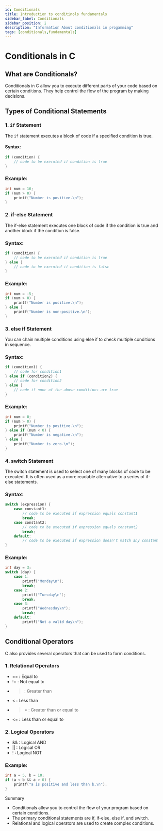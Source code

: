 ```yaml
---
id: Conditionals
title: Introduction to conditinols fundamentals
sidebar_label: Conditionals
sidebar_position: 2
description: "Information About conditionals in progamming"
tags: [conditionals,fundamentals]
---
```



# Conditionals in C

## What are Conditionals?
Conditionals in C allow you to execute different parts of your code based on certain conditions. They help control the flow of the program by making decisions.

## Types of Conditional Statements

### 1. `if` Statement
The `if` statement executes a block of code if a specified condition is true.

#### Syntax:
```c
if (condition) {
    // code to be executed if condition is true
}
```

### Example:
```C
int num = 10;
if (num > 0) {
    printf("Number is positive.\n");
}
```

### 2. if-else Statement
The if-else statement executes one block of code if the condition is true and another block if the condition is false.

### Syntax:
```C
if (condition) {
    // code to be executed if condition is true
} else {
    // code to be executed if condition is false
}
```

### Example:
```C
int num = -5;
if (num > 0) {
    printf("Number is positive.\n");
} else {
    printf("Number is non-positive.\n");
}
```

### 3. else if Statement
You can chain multiple conditions using else if to check multiple conditions in sequence.

### Syntax:
```C
if (condition1) {
    // code for condition1
} else if (condition2) {
    // code for condition2
} else {
    // code if none of the above conditions are true
}
```

### Example:
```C
int num = 0;
if (num > 0) {
    printf("Number is positive.\n");
} else if (num < 0) {
    printf("Number is negative.\n");
} else {
    printf("Number is zero.\n");
}
```

### 4. switch Statement
The switch statement is used to select one of many blocks of code to be executed. It is often used as a more readable alternative to a series of if-else statements.

### Syntax:
```C
switch (expression) {
    case constant1:
        // code to be executed if expression equals constant1
        break;
    case constant2:
        // code to be executed if expression equals constant2
        break;
    default:
        // code to be executed if expression doesn't match any constant
}
```

### Example:
```C
int day = 3;
switch (day) {
    case 1:
        printf("Monday\n");
        break;
    case 2:
        printf("Tuesday\n");
        break;
    case 3:
        printf("Wednesday\n");
        break;
    default:
        printf("Not a valid day\n");
}
```

## Conditional Operators
C also provides several operators that can be used to form conditions.

### 1. Relational Operators
- == : Equal to
- != : Not equal to
- > : Greater than
- &lt; : Less than
- >= : Greater than or equal to
- &lt;= : Less than or equal to
  
### 2. Logical Operators
- && : Logical AND
- || : Logical OR
- ! : Logical NOT
  
### Example:
```C
int a = 5, b = 10;
if (a < b && a > 0) {
    printf("a is positive and less than b.\n");
}
```

Summary
- Conditionals allow you to control the flow of your program based on certain conditions.
- The primary conditional statements are if, if-else, else if, and switch.
- Relational and logical operators are used to create complex conditions.
